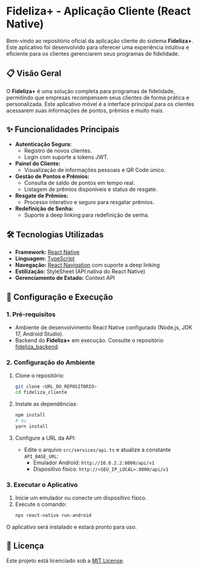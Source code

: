 # **Fideliza+ - Aplicação Cliente (React Native)**

Bem-vindo ao repositório oficial da aplicação cliente do sistema **Fideliza+**. Este aplicativo foi desenvolvido para oferecer uma experiência intuitiva e eficiente para os clientes gerenciarem seus programas de fidelidade.

## **📋 Visão Geral**

O **Fideliza+** é uma solução completa para programas de fidelidade, permitindo que empresas recompensem seus clientes de forma prática e personalizada. Este aplicativo móvel é a interface principal para os clientes acessarem suas informações de pontos, prêmios e muito mais.

## **✨ Funcionalidades Principais**

- **Autenticação Segura:**
  - Registro de novos clientes.
  - Login com suporte a tokens JWT.
- **Painel do Cliente:**
  - Visualização de informações pessoais e QR Code único.
- **Gestão de Pontos e Prêmios:**
  - Consulta de saldo de pontos em tempo real.
  - Listagem de prêmios disponíveis e status de resgate.
- **Resgate de Prêmios:**
  - Processo interativo e seguro para resgatar prêmios.
- **Redefinição de Senha:**
  - Suporte a deep linking para redefinição de senha.

## **🛠️ Tecnologias Utilizadas**

- **Framework:** [React Native](https://reactnative.dev/)
- **Linguagem:** [TypeScript](https://www.typescriptlang.org/)
- **Navegação:** [React Navigation](https://reactnavigation.org/) com suporte a deep linking
- **Estilização:** StyleSheet (API nativa do React Native)
- **Gerenciamento de Estado:** Context API

## **🚀 Configuração e Execução**

### **1. Pré-requisitos**

- Ambiente de desenvolvimento React Native configurado (Node.js, JDK 17, Android Studio).
- Backend do **Fideliza+** em execução. Consulte o repositório [fideliza_backend](https://github.com/wellingtonads/fideliza_backend).

### **2. Configuração do Ambiente**

1. Clone o repositório:
   ```bash
   git clone <URL_DO_REPOSITORIO>
   cd fideliza_cliente
   ```

2. Instale as dependências:
   ```bash
   npm install
   # ou
   yarn install
   ```

3. Configure a URL da API:
   - Edite o arquivo `src/services/api.ts` e atualize a constante `API_BASE_URL`:
     - Emulador Android: `http://10.0.2.2:8000/api/v1`
     - Dispositivo físico: `http://<SEU_IP_LOCAL>:8000/api/v1`

### **3. Executar o Aplicativo**

1. Inicie um emulador ou conecte um dispositivo físico.
2. Execute o comando:
   ```bash
   npx react-native run-android
   ```

O aplicativo será instalado e estará pronto para uso.

## **📄 Licença**

Este projeto está licenciado sob a [MIT License](LICENSE).